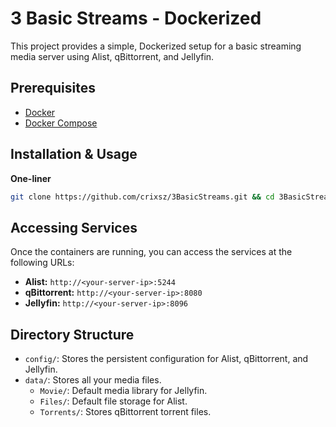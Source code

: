 # 3 Basic Streams - Dockerized

This project provides a simple, Dockerized setup for a basic streaming media server using Alist, qBittorrent, and Jellyfin.

## Prerequisites

-   [Docker](https://docs.docker.com/get-docker/)
-   [Docker Compose](https://docs.docker.com/compose/install/)

## Installation & Usage

**One-liner**
```bash
git clone https://github.com/crixsz/3BasicStreams.git && cd 3BasicStreams && chmod +x start.sh && ./start.sh
```


## Accessing Services

Once the containers are running, you can access the services at the following URLs:

-   **Alist:** `http://<your-server-ip>:5244`
-   **qBittorrent:** `http://<your-server-ip>:8080`
-   **Jellyfin:** `http://<your-server-ip>:8096`

## Directory Structure

-   `config/`: Stores the persistent configuration for Alist, qBittorrent, and Jellyfin.
-   `data/`: Stores all your media files.
    -   `Movie/`: Default media library for Jellyfin.
    -   `Files/`: Default file storage for Alist.
    -   `Torrents/`: Stores qBittorrent torrent files.
